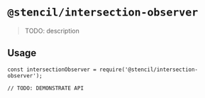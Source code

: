 # `@stencil/intersection-observer`

> TODO: description

## Usage

```
const intersectionObserver = require('@stencil/intersection-observer');

// TODO: DEMONSTRATE API
```

